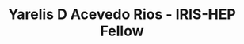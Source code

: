 ---
layout: fellow
pagetype: fellow
shortname: YarelisAcevedo
permalink: /fellows/YarelisAcevedo.html
fellow-name: Yarelis D Acevedo Rios
title: Yarelis D Acevedo Rios - IRIS-HEP Fellow
active: false
dates:
  start: 2023-04-17
  end: 2023-06-05
photo: /assets/images/team/fellows-2023/Yarelis-Acevedo.jpg
institution: University of Puerto Rico
e-mail: yarelis.acevedo@upr.edu
focus-area: ssc
challenge-area:
project_title: Creating a lesson unit tests for the HSF Analysis Preservation Training
project_goal: >
  The HSF Analysis Preservation Training is made of several training modules: Docker,
  Singularity/Apptainer, and CI/CD using GitHub Actions or GitLab CI/CD. Part of the
  CI/CD training is a very short introduction to pytest for unit testing in python.
  However, it currently offers barely more than a glimpse. While numerous other trainings
  introduce pytest in much more depth, they can be overwhelming for students, or otherwise
  don't fit with the training paradim of the lesson. This project creates a dedicated
  lesson on pytest that fits well with the remaining material of the Analysis Preservation
  Training.
mentors:
- Kilian Lieret (Princeton University)
proposal: /assets/pdf/fellows-2023/proposal-yarelis-acevedo.pdf
presentations: []
current_status:
github-username: YarelisAcevedo
---